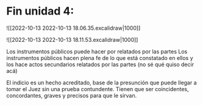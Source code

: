 # Fin unidad 4:
![[2022-10-13 2022-10-13 18.06.35.excalidraw|1000]]

![[2022-10-13 2022-10-13 18.11.53.excalidraw|1000]]

Los instrumentos públicos puede hacer por 
relatados por las partes
Los instrumentos públicos hacen plena fe de lo que está constatado en ellos y los hace actos secundarios relatados por las partes (no sé qué quiso decir acá)

El indicio es un hecho acreditado, base de la presunción que puede llegar a tomar el Juez sin una prueba contundente. Tienen que ser coincidentes, concordantes, graves y precisos para que le sirvan.

